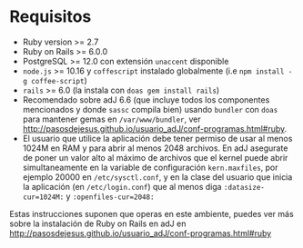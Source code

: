 # Requisitos

* Ruby version >= 2.7
* Ruby on Rails >= 6.0.0 
* PostgreSQL >= 12.0 con extensión `unaccent` disponible
* `node.js` >= 10.16 y `coffescript` instalado globalmente (i.e  `npm install -g coffee-script`)
* `rails` >= 6.0 (la instala con `doas gem install rails`)
* Recomendado sobre adJ 6.6 (que incluye todos los componentes mencionados y donde `sassc` compila bien)
  usando `bundler` con `doas` para mantener gemas en `/var/www/bundler`, ver
  <http://pasosdejesus.github.io/usuario_adJ/conf-programas.html#ruby>.
* El usuario que utilice la aplicación debe tener permiso de usar al menos
  1024M en RAM y para abrir al menos 2048 archivos.  En adJ asegurate de poner
  un valor alto al máximo de archivos que el kernel puede abrir
  simultaneamente en la variable de configuración ```kern.maxfiles```, por
  ejemplo 20000 en ```/etc/sysctl.conf```, y en la clase del usuario que
  inicia la aplicación (en ```/etc/login.conf```) que al menos diga
  ```:datasize-cur=1024M:``` y  ```:openfiles-cur=2048:```

Estas instrucciones suponen que operas en este ambiente, puedes ver más sobre
la instalación de Ruby on Rails en adJ en
<http://pasosdejesus.github.io/usuario_adJ/conf-programas.html#ruby>


